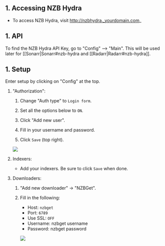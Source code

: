 ## 1. Accessing NZB Hydra

- To access NZB Hydra, visit http://nzbhydra._yourdomain.com_

## 1. API

To find the NZB Hydra API Key, go to "Config" --> "Main". This will be used later for [[Sonarr|Sonarr#nzb-hydra and [[Radarr|Radarr#nzb-hydra]].

## 1. Setup

Enter setup by clicking on "Config" at the top.

1. "Authorization":

    1. Change "Auth type" to `Login form`.

    1. Set all the options below to `ON`.
    1. Click "Add new user". 
    1. Fill in your username and password.
    1. Click `Save` (top right).
    
    ![](http://i.imgur.com/jsSwajH.png)

 1. Indexers:

    - Add your indexers. Be sure to click `Save` when done.

 1. Downloaders:

    1. "Add new downloader" -> "NZBGet".

    1. Fill in the following:
       - Host: `nzbget`
       - Port: `6789`
       - Use SSL: `OFF`
       - Username: nzbget username
       - Password: nzbget password
  
       ![](https://i.imgur.com/kSinOG7.png)

